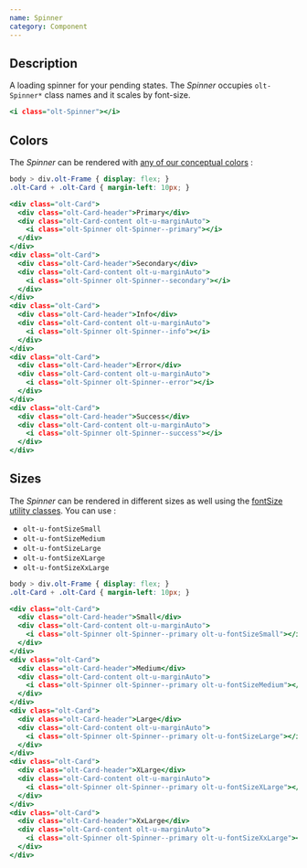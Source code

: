 ```yaml
---
name: Spinner
category: Component
---
```


## Description

A loading spinner for your pending states. The *Spinner* occupies `olt-Spinner*`
class names and it scales by font-size.

```spinner.html
<i class="olt-Spinner"></i>
```

## Colors

The *Spinner* can be rendered with 
[any of our conceptual colors](/#concepts-colors) :

```colors.css hidden
body > div.olt-Frame { display: flex; }
.olt-Card + .olt-Card { margin-left: 10px; }
```

```colors.html
<div class="olt-Card">
  <div class="olt-Card-header">Primary</div>
  <div class="olt-Card-content olt-u-marginAuto">
    <i class="olt-Spinner olt-Spinner--primary"></i>
  </div>
</div>
<div class="olt-Card">
  <div class="olt-Card-header">Secondary</div>
  <div class="olt-Card-content olt-u-marginAuto">
    <i class="olt-Spinner olt-Spinner--secondary"></i>
  </div>
</div>
<div class="olt-Card">
  <div class="olt-Card-header">Info</div>
  <div class="olt-Card-content olt-u-marginAuto">
    <i class="olt-Spinner olt-Spinner--info"></i>
  </div>
</div>
<div class="olt-Card">
  <div class="olt-Card-header">Error</div>
  <div class="olt-Card-content olt-u-marginAuto">
    <i class="olt-Spinner olt-Spinner--error"></i>
  </div>
</div>
<div class="olt-Card">
  <div class="olt-Card-header">Success</div>
  <div class="olt-Card-content olt-u-marginAuto">
    <i class="olt-Spinner olt-Spinner--success"></i>
  </div>
</div>
```

## Sizes

The *Spinner* can be rendered in different sizes as well using the 
[fontSize utility classes](/#util). You can use : 

- `olt-u-fontSizeSmall`
- `olt-u-fontSizeMedium`
- `olt-u-fontSizeLarge`
- `olt-u-fontSizeXLarge`
- `olt-u-fontSizeXxLarge`

```sizes.css hidden
body > div.olt-Frame { display: flex; }
.olt-Card + .olt-Card { margin-left: 10px; }
```

```sizes.html
<div class="olt-Card">
  <div class="olt-Card-header">Small</div>
  <div class="olt-Card-content olt-u-marginAuto">
    <i class="olt-Spinner olt-Spinner--primary olt-u-fontSizeSmall"></i>
  </div>
</div>
<div class="olt-Card">
  <div class="olt-Card-header">Medium</div>
  <div class="olt-Card-content olt-u-marginAuto">
    <i class="olt-Spinner olt-Spinner--primary olt-u-fontSizeMedium"></i>
  </div>
</div>
<div class="olt-Card">
  <div class="olt-Card-header">Large</div>
  <div class="olt-Card-content olt-u-marginAuto">
    <i class="olt-Spinner olt-Spinner--primary olt-u-fontSizeLarge"></i>
  </div>
</div>
<div class="olt-Card">
  <div class="olt-Card-header">XLarge</div>
  <div class="olt-Card-content olt-u-marginAuto">
    <i class="olt-Spinner olt-Spinner--primary olt-u-fontSizeXLarge"></i>
  </div>
</div>
<div class="olt-Card">
  <div class="olt-Card-header">XxLarge</div>
  <div class="olt-Card-content olt-u-marginAuto">
    <i class="olt-Spinner olt-Spinner--primary olt-u-fontSizeXxLarge"></i>
  </div>
</div>
```

